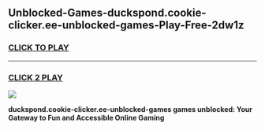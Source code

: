 
## Unblocked-Games-duckspond.cookie-clicker.ee-unblocked-games-Play-Free-2dw1z
<h3>
<a href="https://premium76.site?title=duckspond.cookie-clicker.ee-unblocked-games&ref=09A">CLICK TO PLAY</a></h3>
<hr>

<h3>
<a href="https://premium76.site?title=duckspond.cookie-clicker.ee-unblocked-games&ref=09A">CLICK 2 PLAY</a>
  
</h3>

<a href="https://premium76.site?title=duckspond.cookie-clicker.ee-unblocked-games&ref=09A"><img src="https://clearcache.store/games.png"></a>


**duckspond.cookie-clicker.ee-unblocked-games games unblocked: Your Gateway to Fun and Accessible Online Gaming**
